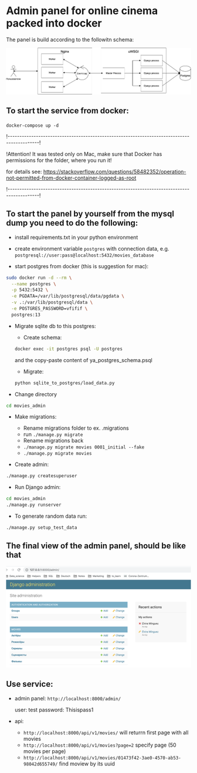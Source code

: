 # Admin panel for online cinema packed into docker

The panel is build according to the followitn schema:

![all](images/all.png)


## To start the service from docker:

``docker-compose up -d``

!-------------------------------------------------------------------------------------------!

!Attention! It was tested only on Mac, make sure that Docker has permissions for the folder,
where you run it!

for details see: https://stackoverflow.com/questions/58482352/operation-not-permitted-from-docker-container-logged-as-root

!-------------------------------------------------------------------------------------------!


## To start the panel by yourself from the mysql dump you need to do the following:

* install requirements.txt in your python environment

* create environment variable ```postgres``` with connection data,
e.g. ```postgresql://user:pass@localhost:5432/movies_database```

* start postgres from docker (this is suggestion for mac):

```bash
sudo docker run -d --rm \
  --name postgres \
  -p 5432:5432 \
  -e PGDATA=/var/lib/postgresql/data/pgdata \
  -v .:/var/lib/postgresql/data \
  -e POSTGRES_PASSWORD=vfifif \
  postgres:13
```

* Migrate sqlite db to this postgres:

    * Create schema:
    ```bash
    docker exec -it postgres psql -U postgres
    ```

    and the copy-paste content of ya_postgres_schema.psql

    * Migrate:
    ```bash
    python sqlite_to_postgres/load_data.py
    ```

* Change directory

```bash
cd movies_admin
```

* Make migrations:

    - Rename migrations folder to ex. .migrations
    - run ```./manage.py migrate```
    - Rename migrations back
    - ```./manage.py migrate movies 0001_initial --fake```
    - ```./manage.py migrate movies```

* Create admin:
```bash
./manage.py createsuperuser
```

* Run Django admin:
```bash
cd movies_admin
./manage.py runserver
```

* To generate random data run:
```bash
./manage.py setup_test_data
```

## The final view of the admin panel, should be like that

![Alt text](admin_panel.png?raw=true "Optional Title")


## Use service:

* admin panel: ``http://localhost:8000/admin/``

    user: test
    password: Thisispass1

* api: 
    - ``http://localhost:8000/api/v1/movies/`` will returrn first page with all movies
    - ``http://localhost:8000/api/v1/movies?page=2`` specify page (50 movies per page)
    - ``http://localhost:8000/api/v1/movies/01473f42-3ae0-4570-ab53-98042d655749/`` find moview by its uuid
